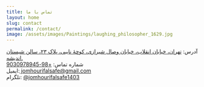 ```yaml
---
title: تماس با ما
layout: home
slug: contact
permalink: /contact/
image: /assets/images/Paintings/laughing_philosopher_1629.jpg
---
```

<div class="vstack gap-3">
  <div class="p-2 d-flex justify-content-between"><span> آدرس:‌ </span><a target="_blank" href="https://maps.app.goo.gl/hKiNKykQFUqNKqyZ8" style="direction:ltr;">تهران،‌ خیابان انقلاب، خیابان وصال شیرازی، کوچهٔ نایبی، پلاک ۲۳، سالن شبستان اندیشه.</a> </div>
  <div class="p-2 d-flex justify-content-between"><span> شماره تماس:‌ </span><a target="_blank" href="tel:+98-9030978945" style="direction:ltr;">+98-9030978945</a> </div>
  <div class="p-2 d-flex justify-content-between"><span> ایمیل:</span><a target="_blank" href="mailto:jomhourifalsafe@gmail.com" style="direction:ltr;"> jomhourifalsafe@gmail.com</a></div>
  <div class="p-2 d-flex justify-content-between"><span>تلگرام: </span><a target="_blank" href="https://t.me/jomhourifalsafe1403" style="direction:ltr;"> @jomhourifalsafe1403</a></div>
</div>